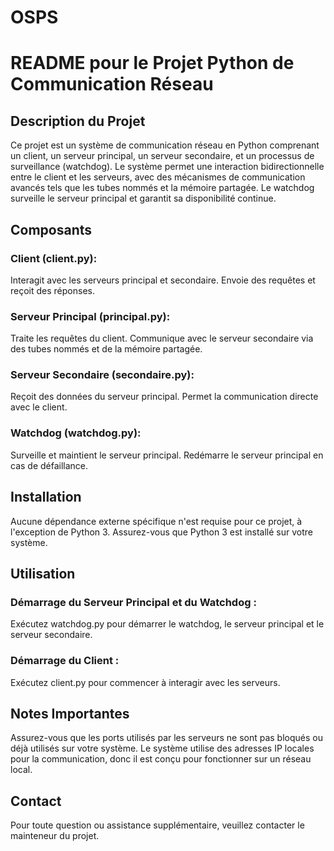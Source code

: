 # OSPS
# README pour le Projet Python de Communication Réseau

## Description du Projet

Ce projet est un système de communication réseau en Python comprenant un client, un serveur principal, un serveur secondaire, et un processus de surveillance (watchdog). Le système permet une interaction bidirectionnelle entre le client et les serveurs, avec des mécanismes de communication avancés tels que les tubes nommés et la mémoire partagée. Le watchdog surveille le serveur principal et garantit sa disponibilité continue.

## Composants

### Client (client.py):
Interagit avec les serveurs principal et secondaire.
Envoie des requêtes et reçoit des réponses.
### Serveur Principal (principal.py):
Traite les requêtes du client.
Communique avec le serveur secondaire via des tubes nommés et de la mémoire partagée.
### Serveur Secondaire (secondaire.py):
Reçoit des données du serveur principal.
Permet la communication directe avec le client.
### Watchdog (watchdog.py):
Surveille et maintient le serveur principal.
Redémarre le serveur principal en cas de défaillance.

## Installation

Aucune dépendance externe spécifique n'est requise pour ce projet, à l'exception de Python 3. Assurez-vous que Python 3 est installé sur votre système.

## Utilisation

### Démarrage du Serveur Principal et du Watchdog :
Exécutez watchdog.py pour démarrer le watchdog, le serveur principal et le serveur secondaire.
### Démarrage du Client :
Exécutez client.py pour commencer à interagir avec les serveurs.

## Notes Importantes

Assurez-vous que les ports utilisés par les serveurs ne sont pas bloqués ou déjà utilisés sur votre système.
Le système utilise des adresses IP locales pour la communication, donc il est conçu pour fonctionner sur un réseau local.

## Contact
Pour toute question ou assistance supplémentaire, veuillez contacter le mainteneur du projet.